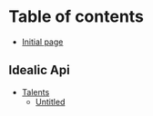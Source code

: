 # Table of contents

* [Initial page](README.md)

## Idealic Api <a id="api"></a>

* [Talents](api/untitled-1/README.md)
  * [Untitled](api/untitled-1/untitled.md)

